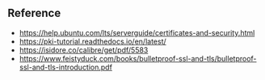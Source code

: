 

















## Reference
- https://help.ubuntu.com/lts/serverguide/certificates-and-security.html
- https://pki-tutorial.readthedocs.io/en/latest/
- https://isidore.co/calibre/get/pdf/5583
- https://www.feistyduck.com/books/bulletproof-ssl-and-tls/bulletproof-ssl-and-tls-introduction.pdf
